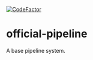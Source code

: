 [![CodeFactor](https://www.codefactor.io/repository/github/elastic-pipeline/official-pipeline/badge)](https://www.codefactor.io/repository/github/elastic-pipeline/official-pipeline)
# official-pipeline
A base pipeline system.

